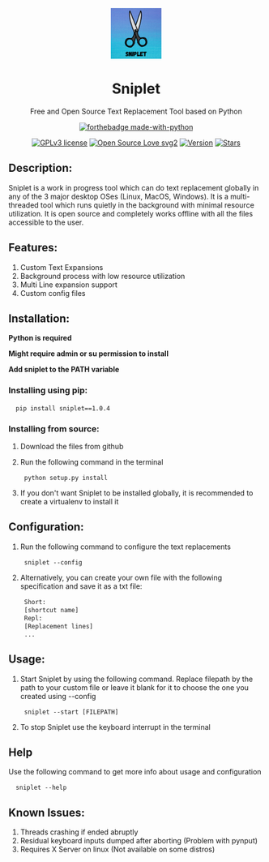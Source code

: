 <div align = "center">

<img src="./images/logo.png" width="100" height="100"></img>

</div>

<h1 align = "center">Sniplet</h1>

<p align = "center">Free and Open Source Text Replacement Tool based on Python</p>


<div align = "center">

[![forthebadge made-with-python](http://ForTheBadge.com/images/badges/made-with-python.svg)](https://www.python.org/)

[![GPLv3 license](https://img.shields.io/badge/License-GPLv3-blue.svg)](http://perso.crans.org/besson/LICENSE.html)
[![Open Source Love svg2](https://badges.frapsoft.com/os/v2/open-source.svg?v=103)]()
[![Version](https://img.shields.io/github/v/release/veera2508/sniplet)]()
[![Stars](https://img.shields.io/github/stars/veera2508/sniplet?style=social)]()

</div>


## Description:
Sniplet is a work in progress tool which can do text replacement globally in any of the 3 major desktop OSes 
(Linux, MacOS, Windows). It is a multi-threaded tool which runs quietly in the background with minimal resource 
utilization. It is open source and completely works offline with all the files accessible to the user.

## Features:
1. Custom Text Expansions
2. Background process with low resource utilization
3. Multi Line expansion support
4. Custom config files

## Installation:
**Python is required**

**Might require admin or su permission to install**

**Add sniplet to the PATH variable**

### Installing using pip:
      pip install sniplet==1.0.4
### Installing from source:
1. Download the files from github
2. Run the following command in the terminal

        python setup.py install
3. If you don't want Sniplet to be installed globally, it is recommended to create a virtualenv to install it

## Configuration:
1. Run the following command to configure the text replacements
        
        sniplet --config
2. Alternatively, you can create your own file with the following specification and save it as a txt file:

        Short:
        [shortcut name]
        Repl:
        [Replacement lines]
        ...

## Usage:
1. Start Sniplet by using the following command. Replace filepath by the path to your custom file or leave it blank for 
it to choose the one you created using --config
   
        sniplet --start [FILEPATH]
2. To stop Sniplet use the keyboard interrupt in the terminal

## Help
Use the following command to get more info about usage and configuration
      
      sniplet --help

## Known Issues:
1. Threads crashing if ended abruptly
2. Residual keyboard inputs dumped after aborting (Problem with pynput)
3. Requires X Server on linux (Not available on some distros)



